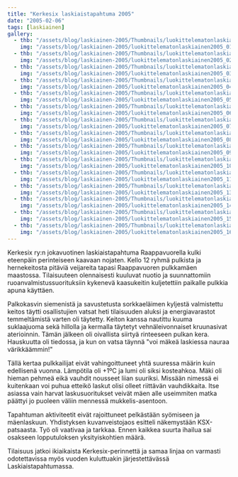 ```yaml
---
title: "Kerkesix laskiaistapahtuma 2005"
date: "2005-02-06"
tags: [laskiainen]
gallery:
  - thb: "/assets/blog/laskiainen-2005/Thumbnails/luokittelematonlaskiainen2005_01b.jpg"
    img: "/assets/blog/laskiainen-2005/luokittelematonlaskiainen2005_01b.jpg"
  - thb: "/assets/blog/laskiainen-2005/Thumbnails/luokittelematonlaskiainen2005_02b.jpg"
    img: "/assets/blog/laskiainen-2005/luokittelematonlaskiainen2005_02b.jpg"
  - thb: "/assets/blog/laskiainen-2005/Thumbnails/luokittelematonlaskiainen2005_03b.jpg"
    img: "/assets/blog/laskiainen-2005/luokittelematonlaskiainen2005_03b.jpg"
  - thb: "/assets/blog/laskiainen-2005/Thumbnails/luokittelematonlaskiainen2005_04b.jpg"
    img: "/assets/blog/laskiainen-2005/luokittelematonlaskiainen2005_04b.jpg"
  - thb: "/assets/blog/laskiainen-2005/Thumbnails/luokittelematonlaskiainen2005_05b.jpg"
    img: "/assets/blog/laskiainen-2005/luokittelematonlaskiainen2005_05b.jpg"
  - thb: "/assets/blog/laskiainen-2005/Thumbnails/luokittelematonlaskiainen2005_06b.jpg"
    img: "/assets/blog/laskiainen-2005/luokittelematonlaskiainen2005_06b.jpg"
  - thb: "/assets/blog/laskiainen-2005/Thumbnails/luokittelematonlaskiainen2005_07b.jpg"
    img: "/assets/blog/laskiainen-2005/luokittelematonlaskiainen2005_07b.jpg"
  - thb: "/assets/blog/laskiainen-2005/Thumbnails/luokittelematonlaskiainen2005_08b.jpg"
    img: "/assets/blog/laskiainen-2005/luokittelematonlaskiainen2005_08b.jpg"
  - thb: "/assets/blog/laskiainen-2005/Thumbnails/luokittelematonlaskiainen2005_09b.jpg"
    img: "/assets/blog/laskiainen-2005/luokittelematonlaskiainen2005_09b.jpg"
  - thb: "/assets/blog/laskiainen-2005/Thumbnails/luokittelematonlaskiainen2005_10b.jpg"
    img: "/assets/blog/laskiainen-2005/luokittelematonlaskiainen2005_10b.jpg"
  - thb: "/assets/blog/laskiainen-2005/Thumbnails/luokittelematonlaskiainen2005_11b.jpg"
    img: "/assets/blog/laskiainen-2005/luokittelematonlaskiainen2005_11b.jpg"
  - thb: "/assets/blog/laskiainen-2005/Thumbnails/luokittelematonlaskiainen2005_13b.jpg"
    img: "/assets/blog/laskiainen-2005/luokittelematonlaskiainen2005_13b.jpg"
  - thb: "/assets/blog/laskiainen-2005/Thumbnails/luokittelematonlaskiainen2005_14b.jpg"
    img: "/assets/blog/laskiainen-2005/luokittelematonlaskiainen2005_14b.jpg"
  - thb: "/assets/blog/laskiainen-2005/Thumbnails/luokittelematonlaskiainen2005_15b.jpg"
    img: "/assets/blog/laskiainen-2005/luokittelematonlaskiainen2005_15b.jpg"
  - thb: "/assets/blog/laskiainen-2005/Thumbnails/luokittelematonlaskiainen2005_16b.jpg"
    img: "/assets/blog/laskiainen-2005/luokittelematonlaskiainen2005_16b.jpg"
---
```


Kerkesix ry:n jokavuotinen laskiaistapahtuma Raappavuorella kulki
eteenpäin perinteiseen kaavaan nojaten. Kello 12 ryhmä pulkista ja
hernekeitosta pitäviä veijareita tapasi Raappavuoren pulkkamäen
maastossa. Tilaisuuteen olennaisesti kuuluvat nuotio ja suunnattomiin
ruoanvalmistussuorituksiin kykenevä kaasukeitin kuljetettiin paikalle
pulkkia apuna käyttäen.

Palkokasvin siemenistä ja savustetusta sorkkaeläimen kyljestä
valmistettu keitos täytti osallistujien vatsat heti tilaisuuden aluksi
ja energiavarastot temmeltämistä varten oli täytetty. Keiton kanssa
nautittu kuuma suklaajuoma sekä hillolla ja kermalla täytetyt
vehnäleivonnaiset kruunasivat aterioinnin. Tämän jälkeen oli oivallista
siirtyä rinteeseen pulkan kera. Hauskuutta oli tiedossa, ja kun on vatsa
täynnä "voi mäkeä laskiessa nauraa värikkäämmin!"

Tällä kertaa pulkkailijat eivät vahingoittuneet yhtä suuressa määrin
kuin edellisenä vuonna. Lämpötila oli +1ºC ja lumi oli siksi kosteahkoa.
Mäki oli hieman pehmeä eikä vauhdit nousseet liian suuriksi. Missään
nimessä ei kuitenkaan voi puhua etteikö laskut olisi olleet riittävän
vauhdikkaita. Itse asiassa vain harvat laskusuoritukset veivät mäen alle
useimmiten matka päättyi jo puoleen väliin mennessä mukkelis-asentoon.

Tapahtuman aktiviteetit eivät rajoittuneet pelkästään syömiseen ja
mäenlaskuun. Yhdistyksen kuvanveistojaos esitteli näkemystään
KSX-patsaasta. Työ oli vaativaa ja tarkkaa. Ennen kaikkea suurta ihailua
sai osakseen lopputuloksen yksityiskohtien määrä.

Tilaisuus jatkoi ikiaikaista Kerkesix-perinnettä ja samaa linjaa on
varmasti odotettavissa myös vuoden kuluttuakin järjestettävässä
Laskiaistapahtumassa.
